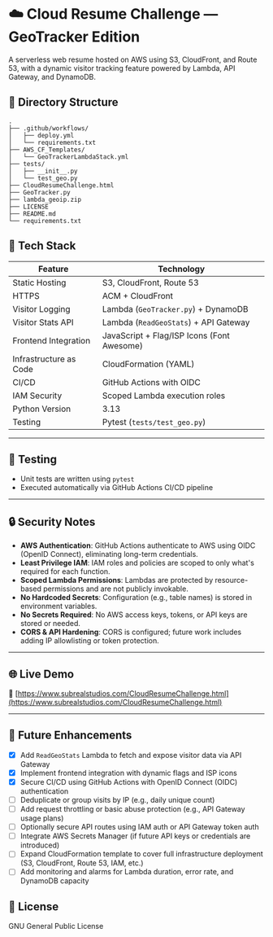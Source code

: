 # ☁️ Cloud Resume Challenge — GeoTracker Edition

A serverless web resume hosted on AWS using S3, CloudFront, and Route 53, with a dynamic visitor tracking feature powered by Lambda, API Gateway, and DynamoDB.

## 📁 Directory Structure

```
.
├── .github/workflows/
│   ├── deploy.yml
│   └── requirements.txt
├── AWS_CF_Templates/
│   └── GeoTrackerLambdaStack.yml
├── tests/
│   ├── __init__.py
│   └── test_geo.py
├── CloudResumeChallenge.html
├── GeoTracker.py
├── lambda_geoip.zip
├── LICENSE
├── README.md
└── requirements.txt
```

## 🚀 Tech Stack

| Feature                | Technology                                   |
|------------------------|-----------------------------------------------|
| Static Hosting         | S3, CloudFront, Route 53                      |
| HTTPS                  | ACM + CloudFront                              |
| Visitor Logging        | Lambda (`GeoTracker.py`) + DynamoDB          |
| Visitor Stats API      | Lambda (`ReadGeoStats`) + API Gateway        |
| Frontend Integration   | JavaScript + Flag/ISP Icons (Font Awesome)   |
| Infrastructure as Code | CloudFormation (YAML)                         |
| CI/CD                  | GitHub Actions with OIDC                      |
| IAM Security           | Scoped Lambda execution roles                |
| Python Version         | 3.13                                          |
| Testing                | Pytest (`tests/test_geo.py`)                 |

---

## 🧪 Testing

- Unit tests are written using `pytest`
- Executed automatically via GitHub Actions CI/CD pipeline

---

## 🔒 Security Notes

- **AWS Authentication**: GitHub Actions authenticate to AWS using OIDC (OpenID Connect), eliminating long-term credentials.
- **Least Privilege IAM**: IAM roles and policies are scoped to only what's required for each function.
- **Scoped Lambda Permissions**: Lambdas are protected by resource-based permissions and are not publicly invokable.
- **No Hardcoded Secrets**: Configuration (e.g., table names) is stored in environment variables.
- **No Secrets Required**: No AWS access keys, tokens, or API keys are stored or needed.
- **CORS & API Hardening**: CORS is configured; future work includes adding IP allowlisting or token protection.

---

## 🌐 Live Demo

🔗 [https://www.subrealstudios.com/CloudResumeChallenge.html](https://www.subrealstudios.com/CloudResumeChallenge.html)

---

## 🔭 Future Enhancements

- [x] Add `ReadGeoStats` Lambda to fetch and expose visitor data via API Gateway
- [x] Implement frontend integration with dynamic flags and ISP icons
- [x] Secure CI/CD using GitHub Actions with OpenID Connect (OIDC) authentication
- [ ] Deduplicate or group visits by IP (e.g., daily unique count)
- [ ] Add request throttling or basic abuse protection (e.g., API Gateway usage plans)
- [ ] Optionally secure API routes using IAM auth or API Gateway token auth
- [ ] Integrate AWS Secrets Manager (if future API keys or credentials are introduced)
- [ ] Expand CloudFormation template to cover full infrastructure deployment (S3, CloudFront, Route 53, IAM, etc.)
- [ ] Add monitoring and alarms for Lambda duration, error rate, and DynamoDB capacity

## 📜 License

GNU General Public License
